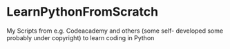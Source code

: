 # LearnPythonFromScratch
My Scripts from e.g. Codeacademy and others (some self- developed some probably under copyright) to learn coding in Python
